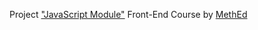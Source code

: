 Project <a href="https://fedoseevdmitry.github.io/js4-6/">"JavaScript Module"</a> Front-End Course by <a href="https://methed.ru/">MethEd</a>
